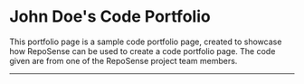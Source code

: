# John Doe's Code Portfolio

This portfolio page is a sample code portfolio page, created to showcase how RepoSense can be used to create a code portfolio page. The code given are from one of the RepoSense project team members.

-------------------------------